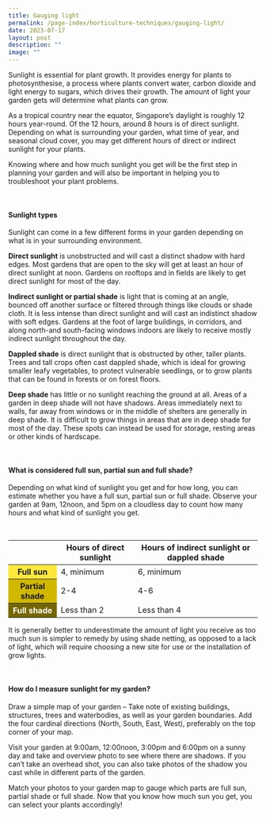 ```yaml
---
title: Gauging light
permalink: /page-index/horticulture-techniques/gauging-light/
date: 2023-07-17
layout: post
description: ""
image: ""
---
```

<section>
  <p>Sunlight is essential for plant growth. It provides energy for plants to photosynthesise, a process where plants convert water, carbon dioxide and light energy to sugars, which drives their growth. The amount of light your garden gets will determine what plants can grow. </p>
  <p>As a tropical country near the equator, Singapore’s daylight is roughly 12 hours year-round. Of the 12 hours, around 8 hours is of direct sunlight. Depending on what is surrounding your garden, what time of year, and seasonal cloud cover, you may get different hours of direct or indirect sunlight for your plants.</p>
	<p>Knowing where and how much sunlight you get will be the first step in planning your garden and will also be important in helping you to troubleshoot your plant problems. </p>
<br>
</section>

<section>
	<h4>Sunlight types</h4>
  <p>Sunlight can come in a few different forms in your garden depending on what is in your surrounding environment. </p>
	<p><b>Direct sunlight</b> is unobstructed and will cast a distinct shadow with hard edges. Most gardens that are open to the sky will get at least an hour of direct sunlight at noon. Gardens on rooftops and in fields are likely to get direct sunlight for most of the day.</p>
	<p><b>Indirect sunlight or partial shade</b> is light that is coming at an angle, bounced off another surface or filtered through things like clouds or shade cloth. It is less intense than direct sunlight and will cast an indistinct shadow with soft edges. Gardens at the foot of large buildings, in corridors, and along north-and south-facing windows indoors are likely to receive mostly indirect sunlight throughout the day. </p>
	<p><b>Dappled shade</b> is direct sunlight that is obstructed by other, taller plants. Trees and tall crops often cast dappled shade, which is ideal for growing smaller leafy vegetables, to protect vulnerable seedlings, or to grow plants that can be found in forests or on forest floors.</p>
	<p><b>Deep shade</b> has little or no sunlight reaching the ground at all. Areas of a garden in deep shade will not have shadows. Areas immediately next to walls, far away from windows or in the middle of shelters are generally in deep shade. It is difficult to grow things in areas that are in deep shade for most of the day. These spots can instead be used for storage, resting areas or other kinds of hardscape. </p>
	<br>
</section>

<section>
	<h4>What is considered full sun, partial sun and full shade?</h4>
	<p>Depending on what kind of sunlight you get and for how long, you can estimate whether you have a full sun, partial sun or full shade. Observe your garden at 9am, 12noon, and 5pm on a cloudless day to count how many hours and what kind of sunlight you get.</p>
	<br>
</section>
<table>
	<thead>
		<tr>
			<th></th>
			<th>Hours of direct sunlight</th>
			<th>Hours of indirect sunlight or dappled shade</th>
		</tr>
	</thead>
	<tbody>
		<tr>
	  	<th style="background-color:#FFE83B">Full sun</th>
			 <td>4, minimum</td>
			 <td>6, minimum</td>
		</tr>
		<tr>
			<th style="background-color:#D0B700">Partial shade</th>
			<td>2-4</td>
			<td>4-6</td>
		</tr>
		<tr>
			<th style="background-color:#746600; color:white">Full shade</th>
			<td>Less than 2</td>
			<td>Less than 4</td>
		</tr>
	</tbody>
</table>
	
<p>It is generally better to underestimate the amount of light you receive as too much sun is simpler to remedy by using shade netting, as opposed to a lack of light, which will require choosing a new site for use or the installation of grow lights. </p>
	<br>


<section>
	<h4>How do I measure sunlight for my garden?</h4>
	<p>Draw a simple map of your garden – Take note of existing buildings, structures, trees and waterbodies, as well as your garden boundaries.
Add the four cardinal directions (North, South, East, West), preferably on the top corner of your map.</p>
	<p>Visit your garden at 9:00am, 12:00noon, 3:00pm and 6:00pm on a sunny day and take and overview photo to see where there are shadows. If you can’t take an overhead shot, you can also take photos of the shadow you cast while in different parts of the garden. </p>
	<p>Match your photos to your garden map to gauge which parts are full sun, partial shade or full shade. Now that you know how much sun you get, you can select your plants accordingly!</p>

</section>